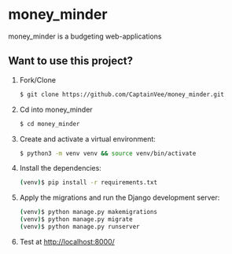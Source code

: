 # money_minder

money_minder is a budgeting web-applications 

## Want to use this project?

1. Fork/Clone

   ```sh
   $ git clone https://github.com/CaptainVee/money_minder.git
   ```

1. Cd into money_minder
   ```sh
   $ cd money_minder
   ```
1. Create and activate a virtual environment:

   ```sh
   $ python3 -m venv venv && source venv/bin/activate
   ```

1. Install the dependencies:

   ```sh
   (venv)$ pip install -r requirements.txt
   ```

1. Apply the migrations and run the Django development server:

   ```sh
   (venv)$ python manage.py makemigrations
   (venv)$ python manage.py migrate
   (venv)$ python manage.py runserver
   ```

1. Test at [http://localhost:8000/](http://localhost:8000/)
